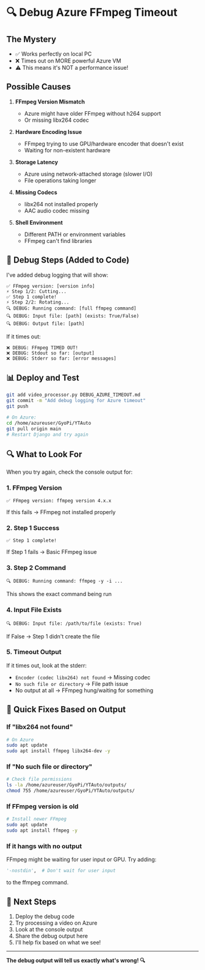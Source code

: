 # 🔍 Debug Azure FFmpeg Timeout

## The Mystery

- ✅ Works perfectly on local PC
- ❌ Times out on MORE powerful Azure VM
- ⚠️ This means it's NOT a performance issue!

## Possible Causes

1. **FFmpeg Version Mismatch**
   - Azure might have older FFmpeg without h264 support
   - Or missing libx264 codec

2. **Hardware Encoding Issue**
   - FFmpeg trying to use GPU/hardware encoder that doesn't exist
   - Waiting for non-existent hardware

3. **Storage Latency**
   - Azure using network-attached storage (slower I/O)
   - File operations taking longer

4. **Missing Codecs**
   - libx264 not installed properly
   - AAC audio codec missing

5. **Shell Environment**
   - Different PATH or environment variables
   - FFmpeg can't find libraries

## 🔧 Debug Steps (Added to Code)

I've added debug logging that will show:

```
✅ FFmpeg version: [version info]
⚡ Step 1/2: Cutting...
✅ Step 1 complete!
⚡ Step 2/2: Rotating...
🔍 DEBUG: Running command: [full ffmpeg command]
🔍 DEBUG: Input file: [path] (exists: True/False)
🔍 DEBUG: Output file: [path]
```

If it times out:
```
❌ DEBUG: FFmpeg TIMED OUT!
❌ DEBUG: Stdout so far: [output]
❌ DEBUG: Stderr so far: [error messages]
```

## 📊 Deploy and Test

```bash
git add video_processor.py DEBUG_AZURE_TIMEOUT.md
git commit -m "Add debug logging for Azure timeout"
git push

# On Azure:
cd /home/azureuser/GyoPi/YTAuto
git pull origin main
# Restart Django and try again
```

## 🔍 What to Look For

When you try again, check the console output for:

### 1. FFmpeg Version
```
✅ FFmpeg version: ffmpeg version 4.x.x
```
If this fails → FFmpeg not installed properly

### 2. Step 1 Success
```
✅ Step 1 complete!
```
If Step 1 fails → Basic FFmpeg issue

### 3. Step 2 Command
```
🔍 DEBUG: Running command: ffmpeg -y -i ...
```
This shows the exact command being run

### 4. Input File Exists
```
🔍 DEBUG: Input file: /path/to/file (exists: True)
```
If False → Step 1 didn't create the file

### 5. Timeout Output
If it times out, look at the stderr:
- `Encoder (codec libx264) not found` → Missing codec
- `No such file or directory` → File path issue
- No output at all → FFmpeg hung/waiting for something

## 🎯 Quick Fixes Based on Output

### If "libx264 not found"
```bash
# On Azure
sudo apt update
sudo apt install ffmpeg libx264-dev -y
```

### If "No such file or directory"
```bash
# Check file permissions
ls -la /home/azureuser/GyoPi/YTAuto/outputs/
chmod 755 /home/azureuser/GyoPi/YTAuto/outputs/
```

### If FFmpeg version is old
```bash
# Install newer FFmpeg
sudo apt update
sudo apt install ffmpeg -y
```

### If it hangs with no output
FFmpeg might be waiting for user input or GPU. Try adding:
```python
'-nostdin',  # Don't wait for user input
```
to the ffmpeg command.

## 📝 Next Steps

1. Deploy the debug code
2. Try processing a video on Azure
3. Look at the console output
4. Share the debug output here
5. I'll help fix based on what we see!

---

**The debug output will tell us exactly what's wrong! 🔍**
